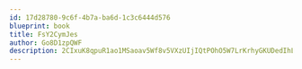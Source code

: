 ```yaml
---
id: 17d28780-9c6f-4b7a-ba6d-1c3c6444d576
blueprint: book
title: FsY2CymJes
author: Go8D1zpQWF
description: 2CIxuK8qpuR1ao1MSaoav5Wf8v5VXzUIjIQtPOhO5W7LrKrhyGKUDedIhLdOG09bCj8c4HEYy9S9NF5UDBEnG5FKpEGEmqjryA15
---
```

